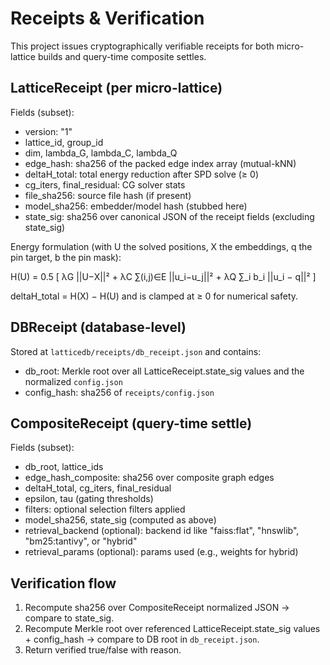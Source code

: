 # Receipts & Verification

This project issues cryptographically verifiable receipts for both micro-lattice builds and query-time composite settles.

## LatticeReceipt (per micro-lattice)

Fields (subset):
- version: "1"
- lattice_id, group_id
- dim, lambda_G, lambda_C, lambda_Q
- edge_hash: sha256 of the packed edge index array (mutual-kNN)
- deltaH_total: total energy reduction after SPD solve (≥ 0)
- cg_iters, final_residual: CG solver stats
- file_sha256: source file hash (if present)
- model_sha256: embedder/model hash (stubbed here)
- state_sig: sha256 over canonical JSON of the receipt fields (excluding state_sig)

Energy formulation (with U the solved positions, X the embeddings, q the pin target, b the pin mask):

H(U) = 0.5 [ λG ||U−X||² + λC ∑(i,j)∈E ||u_i−u_j||² + λQ ∑_i b_i ||u_i − q||² ]

deltaH_total = H(X) − H(U) and is clamped at ≥ 0 for numerical safety.

## DBReceipt (database-level)

Stored at `latticedb/receipts/db_receipt.json` and contains:
- db_root: Merkle root over all LatticeReceipt.state_sig values and the normalized `config.json`
- config_hash: sha256 of `receipts/config.json`

## CompositeReceipt (query-time settle)

Fields (subset):
- db_root, lattice_ids
- edge_hash_composite: sha256 over composite graph edges
- deltaH_total, cg_iters, final_residual
- epsilon, tau (gating thresholds)
- filters: optional selection filters applied
- model_sha256, state_sig (computed as above)
 - retrieval_backend (optional): backend id like "faiss:flat", "hnswlib", "bm25:tantivy", or "hybrid"
 - retrieval_params (optional): params used (e.g., weights for hybrid)

## Verification flow
1. Recompute sha256 over CompositeReceipt normalized JSON → compare to state_sig.
2. Recompute Merkle root over referenced LatticeReceipt.state_sig values + config_hash → compare to DB root in `db_receipt.json`.
3. Return verified true/false with reason.